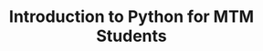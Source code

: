 ---
layout: workshop
category: workshop
title: "Introduction to Python for MTM Students"
time: 1:00 PM - 4:00 PM PST
human_date: "September 16, 18, and 19"
year: 2025
location: UC Santa Barbara Library
instructors: Seth Erickson, Jose Niño Muriel
helpers: Nicolas Herrera, Hind Al Ali, Jairo Melo, Jay Chi
pre_workshop_survey: "https://ucsb.co1.qualtrics.com/jfe/form/SV_bJeIoxjp1A9Xx3M?slug=2025-09-16-ucsb-python"
post_workshop_survey: "https://ucsb.co1.qualtrics.com/jfe/form/SV_0lD2XHnezknmSr4?slug=2025-09-16-ucsb-python"
lesson_url: "https://ucsbcarpentry.github.io/2025-01-14-python-ecology-lesson/"
jupyter_url: "https://carpentryworkshop.lsit.ucsb.edu/"
description: "This three-day workshop offers a comprehensive introduction to Python, specifically designed for participants with no prior programming experience. Through the use of Jupyter notebooks, learners will get started coding in Python. The workshop will cover essential skills such as data loading and analysis, automation of data processing tasks, and the creation of basic plots for data visualization."
---